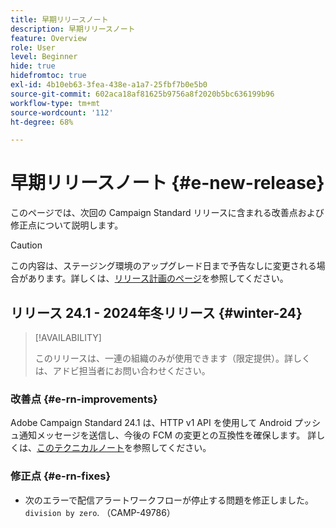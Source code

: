 ```yaml
---
title: 早期リリースノート
description: 早期リリースノート
feature: Overview
role: User
level: Beginner
hide: true
hidefromtoc: true
exl-id: 4b10eb63-3fea-438e-a1a7-25fbf7b0e5b0
source-git-commit: 602aca18af81625b9756a8f2020b5bc636199b96
workflow-type: tm+mt
source-wordcount: '112'
ht-degree: 68%

---
```



# 早期リリースノート {#e-new-release}

このページでは、次回の Campaign Standard リリースに含まれる改善点および修正点について説明します。

>[!CAUTION]
>
> この内容は、ステージング環境のアップグレード日まで予告なしに変更される場合があります。詳しくは、[リリース計画のページ](../../rn/using/release-planning.md)を参照してください。

## リリース 24.1 - 2024年冬リリース {#winter-24}

>[!AVAILABILITY]
>
>このリリースは、一連の組織のみが使用できます（限定提供）。詳しくは、アドビ担当者にお問い合わせください。

### 改善点 {#e-rn-improvements}

Adobe Campaign Standard 24.1 は、HTTP v1 API を使用して Android プッシュ通知メッセージを送信し、今後の FCM の変更との互換性を確保します。 詳しくは、[このテクニカルノート](../../administration/using/push-technote.md)を参照してください。


### 修正点 {#e-rn-fixes}

* 次のエラーで配信アラートワークフローが停止する問題を修正しました。 `division by zero`. （CAMP-49786）
